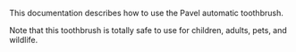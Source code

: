 This documentation describes how to use the Pavel automatic
toothbrush.

Note that this toothbrush is totally safe to use for children,
adults, pets, and wildlife.
